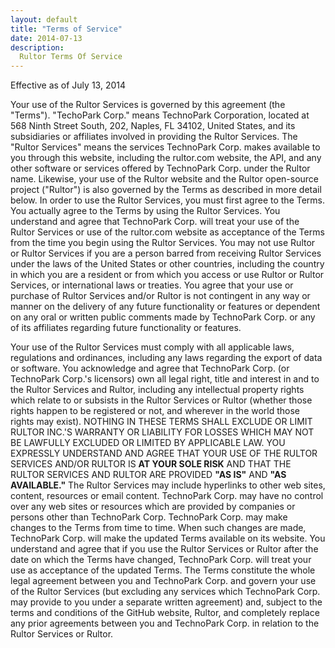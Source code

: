 ```yaml
---
layout: default
title: "Terms of Service"
date: 2014-07-13
description:
  Rultor Terms Of Service
---
```


Effective as of July 13, 2014

Your use of the Rultor Services is governed by this agreement (the "Terms").
"TechoPark Corp." means TechnoPark Corporation, located at 568 Ninth Street South, 202, Naples, FL 34102, United States, and its subsidiaries or affiliates involved in providing the Rultor Services.
The "Rultor Services" means the services TechnoPark Corp. makes available to you through this website, including the rultor.com website, the API, and any other software or services offered by TechnoPark Corp. under the Rultor name.
Likewise, your use of the Rultor website and the Rultor open-source project ("Rultor") is also governed by the Terms as described in more detail below.
In order to use the Rultor Services, you must first agree to the Terms.
You actually agree to the Terms by using the Rultor Services.
You understand and agree that TechnoPark Corp. will treat your use of the Rultor Services or use of the rultor.com website as acceptance of the Terms from the time you begin using the Rultor Services.
You may not use Rultor or Rultor Services if you are a person barred from receiving Rultor Services under the laws of the United States or other countries, including the country in which you are a resident or from which you access or use Rultor or Rultor Services, or international laws or treaties.
You agree that your use or purchase of Rultor Services and/or Rultor is not contingent in any way or manner on the delivery of any future functionality or features or dependent on any oral or written public comments made by TechnoPark Corp. or any of its affiliates regarding future functionality or features.

Your use of the Rultor Services must comply with all applicable laws, regulations and ordinances, including any laws regarding the export of data or software.
You acknowledge and agree that TechnoPark Corp. (or TechnoPark Corp.'s licensors) own all legal right, title and interest in and to the Rultor Services and Rultor, including any intellectual property rights which relate to or subsists in the Rultor Services or Rultor (whether those rights happen to be registered or not, and wherever in the world those rights may exist).
NOTHING IN THESE TERMS SHALL EXCLUDE OR LIMIT RULTOR INC.'S WARRANTY OR LIABILITY FOR LOSSES WHICH MAY NOT BE LAWFULLY EXCLUDED OR LIMITED BY APPLICABLE LAW. YOU EXPRESSLY UNDERSTAND AND AGREE THAT YOUR USE OF THE RULTOR SERVICES AND/OR RULTOR IS **AT YOUR SOLE RISK** AND THAT THE RULTOR SERVICES AND RULTOR ARE PROVIDED **"AS IS"** AND **"AS AVAILABLE."**
The Rultor Services may include hyperlinks to other web sites, content, resources or email content.  TechnoPark Corp. may have no control over any web sites or resources which are provided by companies or persons other than TechnoPark Corp.
TechnoPark Corp. may make changes to the Terms from time to time. When such changes are made, TechnoPark Corp. will make the updated Terms available on its website. You understand and agree that if you use the Rultor Services or Rultor after the date on which the Terms have changed, TechnoPark Corp. will treat your use as acceptance of the updated Terms.
The Terms constitute the whole legal agreement between you and TechnoPark Corp. and govern your use of the Rultor Services (but excluding any services which TechnoPark Corp. may provide to you under a separate written agreement) and, subject to the terms and conditions of the GitHub website, Rultor, and completely replace any prior agreements between you and TechnoPark Corp. in relation to the Rultor Services or Rultor.
